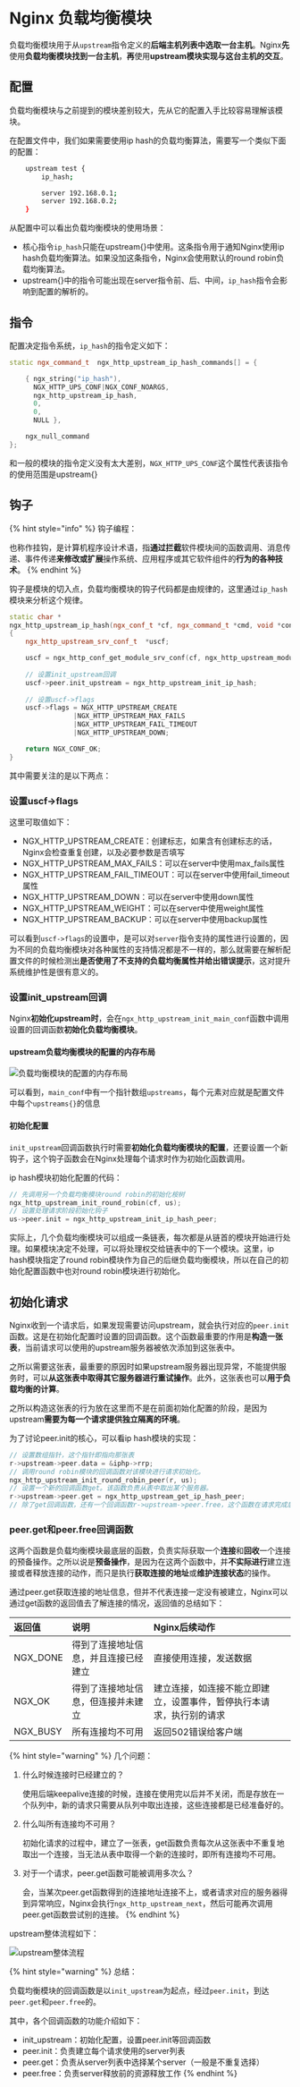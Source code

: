 # Nginx 负载均衡模块

负载均衡模块用于从`upstream`指令定义的**后端主机列表中选取一台主机**。Nginx**先**使用**负载均衡模块找到一台主机**，**再**使用**upstream模块实现与这台主机的交互**。

## 配置

负载均衡模块与之前提到的模块差别较大，先从它的配置入手比较容易理解该模块。

在配置文件中，我们如果需要使用ip hash的负载均衡算法，需要写一个类似下面的配置：

```bash
    upstream test {
        ip_hash;

        server 192.168.0.1;
        server 192.168.0.2;
    }
```

从配置中可以看出负载均衡模块的使用场景：

* 核心指令`ip_hash`只能在upstream{}中使用。这条指令用于通知Nginx使用ip hash负载均衡算法。如果没加这条指令，Nginx会使用默认的round robin负载均衡算法。
* upstream{}中的指令可能出现在server指令前、后、中间，`ip_hash`指令会影响到配置的解析的。

## 指令

配置决定指令系统，`ip_hash`的指令定义如下：

```cpp
static ngx_command_t  ngx_http_upstream_ip_hash_commands[] = {

    { ngx_string("ip_hash"),
      NGX_HTTP_UPS_CONF|NGX_CONF_NOARGS,
      ngx_http_upstream_ip_hash,
      0,
      0,
      NULL },

    ngx_null_command
};
```

和一般的模块的指令定义没有太大差别，`NGX_HTTP_UPS_CONF`这个属性代表该指令的使用范围是upstream{}

## 钩子

{% hint style="info" %}
钩子编程：

也称作挂钩，是计算机程序设计术语，指**通过拦截**软件模块间的函数调用、消息传递、事件传递**来修改或扩展**操作系统、应用程序或其它软件组件的**行为的各种技术**。
{% endhint %}

钩子是模块的切入点，负载均衡模块的钩子代码都是由规律的，这里通过`ip_hash`模块来分析这个规律。

```cpp
static char *
ngx_http_upstream_ip_hash(ngx_conf_t *cf, ngx_command_t *cmd, void *conf)
{
    ngx_http_upstream_srv_conf_t  *uscf;

    uscf = ngx_http_conf_get_module_srv_conf(cf, ngx_http_upstream_module);
    
    // 设置init_upstream回调
    uscf->peer.init_upstream = ngx_http_upstream_init_ip_hash;
    
    // 设置uscf->flags
    uscf->flags = NGX_HTTP_UPSTREAM_CREATE
                |NGX_HTTP_UPSTREAM_MAX_FAILS
                |NGX_HTTP_UPSTREAM_FAIL_TIMEOUT
                |NGX_HTTP_UPSTREAM_DOWN;

    return NGX_CONF_OK;
}
```

其中需要关注的是以下两点：

### 设置uscf-&gt;flags

这里可取值如下：

* NGX\_HTTP\_UPSTREAM\_CREATE：创建标志，如果含有创建标志的话，Nginx会检查重复创建，以及必要参数是否填写
* NGX\_HTTP\_UPSTREAM\_MAX\_FAILS：可以在server中使用max\_fails属性
* NGX\_HTTP\_UPSTREAM\_FAIL\_TIMEOUT：可以在server中使用fail\_timeout属性
* NGX\_HTTP\_UPSTREAM\_DOWN：可以在server中使用down属性
* NGX\_HTTP\_UPSTREAM\_WEIGHT：可以在server中使用weight属性
* NGX\_HTTP\_UPSTREAM\_BACKUP：可以在server中使用backup属性

可以看到`uscf->flags`的设置中，是可以对`server`指令支持的属性进行设置的，因为不同的负载均衡模块对各种属性的支持情况都是不一样的，那么就需要在解析配置文件的时候检测出**是否使用了不支持的负载均衡属性并给出错误提示**，这对提升系统维护性是很有意义的。

### 设置init\_upstream回调

Nginx**初始化upstream时**，会在`ngx_http_upstream_init_main_conf`函数中调用设置的回调函数**初始化负载均衡模块**。

#### upstream负载均衡模块的配置的内存布局

![&#x8D1F;&#x8F7D;&#x5747;&#x8861;&#x6A21;&#x5757;&#x7684;&#x914D;&#x7F6E;&#x7684;&#x5185;&#x5B58;&#x5E03;&#x5C40;](../.gitbook/assets/image%20%2816%29.png)

可以看到，`main_conf`中有一个指针数组`upstreams`，每个元素对应就是配置文件中每个`upstreams{}`的信息

#### 初始化配置

`init_upstream`回调函数执行时需要**初始化负载均衡模块的配置**，还要设置一个新钩子，这个钩子函数会在Nginx处理每个请求时作为初始化函数调用。

ip hash模块初始化配置的代码：

```cpp
// 先调用另一个负载均衡模块round robin的初始化桉树
ngx_http_upstream_init_round_robin(cf, us);
// 设置处理请求阶段初始化钩子
us->peer.init = ngx_http_upstream_init_ip_hash_peer;
```

实际上，几个负载均衡模块可以组成一条链表，每次都是从链首的模块开始进行处理。如果模块决定不处理，可以将处理权交给链表中的下一个模块。这里，ip hash模块指定了round robin模块作为自己的后继负载均衡模块，所以在自己的初始化配置函数中也对round robin模块进行初始化。

## 初始化请求

Nginx收到一个请求后，如果发现需要访问upstream，就会执行对应的`peer.init`函数。这是在初始化配置时设置的回调函数。这个函数最重要的作用是**构造一张表**，当前请求可以使用的upstream服务器被依次添加到这张表中。

之所以需要这张表，最重要的原因时如果upstream服务器出现异常，不能提供服务时，可以**从这张表中取得其它服务器进行重试操作**。此外，这张表也可以**用于负载均衡的计算**。

之所以构造这张表的行为放在这里而不是在前面初始化配置的阶段，是因为upstream**需要为每一个请求提供独立隔离的环境**。

为了讨论peer.init的核心，可以看ip hash模块的实现：

```cpp
// 设置数组指针，这个指针即指向那张表
r->upstream->peer.data = &iphp->rrp;
// 调用round robin模块的回调函数对该模块进行请求初始化。
ngx_http_upstream_init_round_robin_peer(r, us);
// 设置一个新的回调函数get。该函数负责从表中取出某个服务器。
r->upstream->peer.get = ngx_http_upstream_get_ip_hash_peer;
// 除了get回调函数，还有一个回调函数r->upstream->peer.free，这个函数在请求完成后调用，负责做一些善后工作
```

### peer.get和peer.free回调函数

这两个函数是负载均衡模块最底层的函数，负责实际获取一个**连接**和**回收**一个连接的预备操作。之所以说是**预备操作**，是因为在这两个函数中，并**不实际进行**建立连接或者释放连接的动作，而只是执行**获取连接的地址**或**维护连接状态**的操作。

通过peer.get获取连接的地址信息，但并不代表连接一定没有被建立，Nginx可以通过get函数的返回值去了解连接的情况，返回值的总结如下：

| 返回值 | 说明 | Nginx后续动作 |
| :--- | :--- | :--- |
| NGX\_DONE | 得到了连接地址信息，并且连接已经建立 | 直接使用连接，发送数据 |
| NGX\_OK | 得到了连接地址信息，但连接并未建立 | 建立连接，如连接不能立即建立，设置事件，暂停执行本请求，执行别的请求 |
| NGX\_BUSY | 所有连接均不可用 | 返回502错误给客户端 |

{% hint style="warning" %}
几个问题：

1. 什么时候连接时已经建立的？

   使用后端keepalive连接的时候，连接在使用完以后并不关闭，而是存放在一个队列中，新的请求只需要从队列中取出连接，这些连接都是已经准备好的。

2. 什么叫所有连接均不可用？

   初始化请求的过程中，建立了一张表，get函数负责每次从这张表中不重复地取出一个连接，当无法从表中取得一个新的连接时，即所有连接均不可用。

3. 对于一个请求，peer.get函数可能被调用多次么？

   会，当某次peer.get函数得到的连接地址连接不上，或者请求对应的服务器得到异常响应，Nginx会执行`ngx_http_upstream_next`，然后可能再次调用peer.get函数尝试别的连接。
{% endhint %}

upstream整体流程如下：

![upstream&#x6574;&#x4F53;&#x6D41;&#x7A0B;](../.gitbook/assets/image%20%282%29.png)

{% hint style="warning" %}
总结：

负载均衡模块的回调函数是以`init_upstream`为起点，经过`peer.init`，到达`peer.get`和`peer.free`的。

其中，各个回调函数的功能介绍如下：

* init\_upstream：初始化配置，设置peer.init等回调函数
* peer.init：负责建立每个请求使用的server列表
* peer.get：负责从server列表中选择某个server（一般是不重复选择）
* peer.free：负责server释放前的资源释放工作
{% endhint %}

